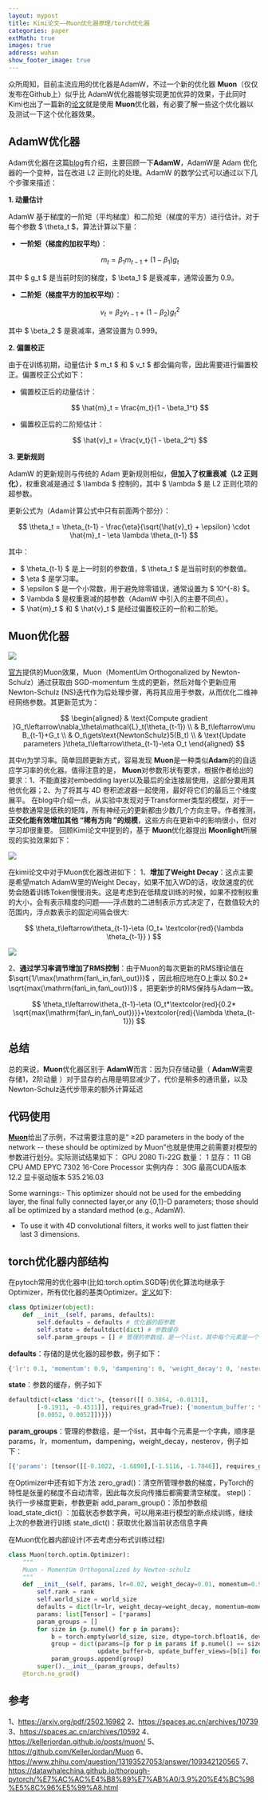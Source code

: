 ```yaml
---
layout: mypost
title: Kimi论文——Muon优化器原理/torch优化器
categories: paper
extMath: true
images: true
address: wuhan
show_footer_image: true
---
```


众所周知，目前主流应用的优化器是AdamW，不过一个新的优化器 **Muon**（仅仅发布在Github上）似乎比 AdamW优化器能够实现更加优异的效果，于此同时Kimi也出了一篇新的[论文](https://arxiv.org/pdf/2502.16982)就是使用 **Muon**优化器，有必要了解一些这个优化器以及测试一下这个优化器效果。

## AdamW优化器
Adam优化器在这篇[blog](https://www.big-yellow-j.top/posts/2025/01/04/learning_rate.html)有介绍，主要回顾一下**AdamW**，AdamW是 Adam 优化器的一个变种，旨在改进 L2 正则化的处理。AdamW 的数学公式可以通过以下几个步骤来描述：

**1. 动量估计**

AdamW 基于梯度的一阶矩（平均梯度）和二阶矩（梯度的平方）进行估计。对于每个参数 $ \theta_t $，算法计算以下量：

- **一阶矩（梯度的加权平均）**：
  
  $$
  m_t = \beta_1 m_{t-1} + (1 - \beta_1) g_t
  $$
  
其中 $ g_t $ 是当前时刻的梯度，$ \beta_1 $ 是衰减率，通常设置为 0.9。

- **二阶矩（梯度平方的加权平均）**：
  
  $$
  v_t = \beta_2 v_{t-1} + (1 - \beta_2) g_t^2
  $$
  
其中 $ \beta_2 $ 是衰减率，通常设置为 0.999。

**2. 偏置校正**

由于在训练初期，动量估计 $ m_t $ 和 $ v_t $ 都会偏向零，因此需要进行偏置校正。偏置校正公式如下：

- 偏置校正后的动量估计：
  
  $$
  \hat{m}_t = \frac{m_t}{1 - \beta_1^t}
  $$

- 偏置校正后的二阶矩估计：

  $$
  \hat{v}_t = \frac{v_t}{1 - \beta_2^t}
  $$

**3. 更新规则**

AdamW 的更新规则与传统的 Adam 更新规则相似，**但加入了权重衰减（L2 正则化）**，权重衰减是通过 $ \lambda $ 控制的，其中 $ \lambda $ 是 L2 正则化项的超参数。

更新公式为（Adam计算公式中只有前面两个部分）：

$$
\theta_t = \theta_{t-1} - \frac{\eta}{\sqrt{\hat{v}_t} + \epsilon} \cdot \hat{m}_t - \eta \lambda \theta_{t-1}
$$

其中：
- $ \theta_{t-1} $ 是上一时刻的参数值，$ \theta_t $ 是当前时刻的参数值。
- $ \eta $ 是学习率。
- $ \epsilon $ 是一个小常数，用于避免除零错误，通常设置为 $ 10^{-8} $。
- $ \lambda $ 是权重衰减的超参数（AdamW 中引入的主要不同点）。
- $ \hat{m}_t $ 和 $ \hat{v}_t $ 是经过偏置校正的一阶和二阶矩。

## Muon优化器

![](https://s2.loli.net/2025/03/04/wV8zT94SWZLdkxb.png)

[官方](https://kellerjordan.github.io/posts/muon/)提供的Muon效果，Muon（MomentUm Orthogonalized by Newton-Schulz）通过获取由 SGD-momentum 生成的更新，然后对每个更新应用Newton-Schulz (NS)迭代作为后处理步骤，再将其应用于参数，从而优化二维神经网络参数。其更新范式为：

$$
\begin{aligned}
 & \text{Compute gradient }G_t\leftarrow\nabla_\theta\mathcal{L}_t(\theta_{t-1}) \\
 & B_t\leftarrow\mu B_{t-1}+G_t \\
 & O_t\gets\text{NewtonSchulz}5(B_t) \\
 & \text{Update parameters }\theta_t\leftarrow\theta_{t-1}-\eta O_t
\end{aligned}
$$

其中$\eta$为学习率。简单回顾更新方式，容易发现 **Muon**是一种类似**Adam**的的自适应学习率的优化器。值得注意的是， **Muon**对参数形状有要求，根据作者给出的要求：1、不能直接对embedding layer以及最后的全连接层使用，这部分要用其他优化器；2、为了将其与 4D 卷积滤波器一起使用，最好将它们的最后三个维度展平。
在blog中介绍一点，从实验中发现对于Transformer类型的模型，对于一些参数通常是低秩的矩阵，所有神经元的更新都由少数几个方向主导。作者推测，**正交化能有效增加其他 “稀有方向 ”的规模**，这些方向在更新中的影响很小，但对学习却很重要。
回顾Kimi论文中提到的，基于 **Muon**优化器提出 **Moonlight**所展现的实验效果如下：

![](https://s2.loli.net/2025/03/04/L5woRZX43FfjVCr.png)

在kimi论文中对于Muon优化器改进如下：
1、**增加了Weight Decay**：这点主要是希望match AdamW里的Weight Decay，如果不加入WD的话，收敛速度的优势会随着训练Token慢慢消失。这是考虑到在低精度训练的时候，如果不控制权重的大小，会有表示精度的问题——浮点数的二进制表示方式决定了，在数值较大的范围内，浮点数表示的固定间隔会很大:

$$
\theta_t\leftarrow\theta_{t-1}-\eta (O_t+ \textcolor{red}{\lambda \theta_{t-1}} )
$$

![](https://s2.loli.net/2025/03/05/aO2mjFcXl1RSuIt.png)

2、**通过学习率调节增加了RMS控制**：由于Muon的每次更新的RMS理论值在 $\sqrt{1/\max(\mathrm{fan\_in,fan\_out})}$ ，因此相应地在O上乘以 $0.2* \sqrt{max(\mathrm{fan\_in,fan\_out})}$ ，把更新步的RMS保持与Adam一致。

$$
\theta_t\leftarrow\theta_{t-1}-\eta (O_t*\textcolor{red}{0.2* \sqrt{max(\mathrm{fan\_in,fan\_out})}}+\textcolor{red}{\lambda \theta_{t-1}})
$$

## 总结

总的来说，**Muon**优化器区别于 **AdamW**而言：因为只存储动量（ **AdamW**需要存储1，2阶动量 ）对于显存的占用是明显减少了，代价是稍多的通讯量，以及Newton-Schulz迭代步带来的额外计算延迟

## 代码使用

[**Muon**](https://github.com/KellerJordan/Muon/blob/master/README.md)给出了示例，不过需要注意的是“ ≥2D parameters in the body of the network -- these should be optimized by Muon”也就是使用之前需要对模型的参数进行划分。实际测试结果如下：
GPU 2080 Ti-22G 数量： 1 显存： 11 GB
CPU AMD EPYC 7302 16-Core Processor 实例内存： 30G
最高CUDA版本 12.2
显卡驱动版本 535.216.03

Some warnings:- This optimizer should not be used for the embedding layer, the final fully connected layer,or any {0,1}-D parameters; those should all be optimized by a standard method (e.g., AdamW).
- To use it with 4D convolutional filters, it works well to just flatten their last 3 dimensions.

## torch优化器内部结构

在pytoch常用的优化器中(比如:torch.optim.SGD等)优化算法均继承于Optimizer，所有优化器的基类Optimizer。[定义](https://datawhalechina.github.io/thorough-pytorch/%E7%AC%AC%E4%B8%89%E7%AB%A0/3.9%20%E4%BC%98%E5%8C%96%E5%99%A8.html)如下:

```python
class Optimizer(object):
    def __init__(self, params, defaults):        
        self.defaults = defaults # 优化器的超参数
        self.state = defaultdict(dict) # 参数缓存
        self.param_groups = [] # 管理的参数组，是一个list，其中每个元素是一个字典，顺序是params，lr，momentum，dampening，weight_decay，nesterov
```

**defaults**：存储的是优化器的超参数，例子如下：

```python
{'lr': 0.1, 'momentum': 0.9, 'dampening': 0, 'weight_decay': 0, 'nesterov': False}
```

**state**：参数的缓存，例子如下

```python
defaultdict(<class 'dict'>, {tensor([[ 0.3864, -0.0131],
        [-0.1911, -0.4511]], requires_grad=True): {'momentum_buffer': tensor([[0.0052, 0.0052],
        [0.0052, 0.0052]])}})
```

**param_groups**：管理的参数组，是一个list，其中每个元素是一个字典，顺序是params，lr，momentum，dampening，weight_decay，nesterov，例子如下：

```python
[{'params': [tensor([[-0.1022, -1.6890],[-1.5116, -1.7846]], requires_grad=True)], 'lr': 1, 'momentum': 0, 'dampening': 0, 'weight_decay': 0, 'nesterov': False}]
```

在Optimizer中还有如下方法
zero_grad()：清空所管理参数的梯度，PyTorch的特性是张量的梯度不自动清零，因此每次反向传播后都需要清空梯度。
step()：执行一步梯度更新，参数更新
add_param_group()：添加参数组
load_state_dict() ：加载状态参数字典，可以用来进行模型的断点续训练，继续上次的参数进行训练
state_dict()：获取优化器当前状态信息字典

在Muon优化器内部设计(不去考虑分布式训练过程)

```python
class Muon(torch.optim.Optimizer):
    """
    Muon - MomentUm Orthogonalized by Newton-schulz
    """
    def __init__(self, params, lr=0.02, weight_decay=0.01, momentum=0.95, nesterov=True, ns_steps=5, rank=0, world_size=1):
        self.rank = rank
        self.world_size = world_size
        defaults = dict(lr=lr, weight_decay=weight_decay, momentum=momentum, nesterov=nesterov, ns_steps=ns_steps)
        params: list[Tensor] = [*params]
        param_groups = []
        for size in {p.numel() for p in params}:
            b = torch.empty(world_size, size, dtype=torch.bfloat16, device="cuda")
            group = dict(params=[p for p in params if p.numel() == size],
                         update_buffer=b, update_buffer_views=[b[i] for i in range(world_size)])
            param_groups.append(group)
        super().__init__(param_groups, defaults)
    @torch.no_grad()
```

## 参考
1、https://arxiv.org/pdf/2502.16982
2、https://spaces.ac.cn/archives/10739
3、https://spaces.ac.cn/archives/10592
4、https://kellerjordan.github.io/posts/muon/
5、https://github.com/KellerJordan/Muon
6、https://www.zhihu.com/question/13193527053/answer/109342120565
7、https://datawhalechina.github.io/thorough-pytorch/%E7%AC%AC%E4%B8%89%E7%AB%A0/3.9%20%E4%BC%98%E5%8C%96%E5%99%A8.html